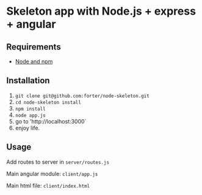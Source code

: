 # Skeleton app with Node.js + express + angular

## Requirements

- [Node and npm](http://nodejs.org)

## Installation

1. `git clone git@github.com:forter/node-skeleton.git`
2. `cd node-skeleton install`
3. `npm install`
3. `node app.js`
4. go to 'http://localhost:3000`
5. enjoy life.

## Usage

Add routes to server in `server/routes.js`

Main angular module: `client/app.js`

Main html file: `client/index.html`

